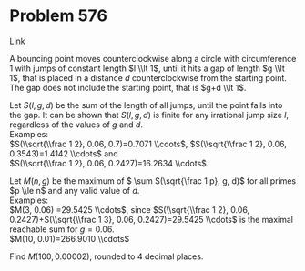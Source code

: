 # Problem 576

[Link](https://projecteuler.net/problem=576)

A bouncing point moves counterclockwise along a circle with circumference $1$ with jumps of constant length $l \\lt 1$, until it hits a gap of length $g \\lt 1$, that is placed in a distance $d$ counterclockwise from the starting point. The gap does not include the starting point, that is $g+d \\lt 1$.

Let $S(l,g,d)$ be the sum of the length of all jumps, until the point falls into the gap. It can be shown that $S(l,g,d)$ is finite for any irrational jump size $l$, regardless of the values of $g$ and $d$.  
Examples:  
$S(\\sqrt{\\frac 1 2}, 0.06, 0.7)=0.7071 \\cdots$, $S(\\sqrt{\\frac 1 2}, 0.06, 0.3543)=1.4142 \\cdots$ and  
$S(\\sqrt{\\frac 1 2}, 0.06, 0.2427)=16.2634 \\cdots$.

Let $M(n, g)$ be the maximum of $ \\sum S(\\sqrt{\\frac 1 p}, g, d)$ for all primes $p \\le n$ and any valid value of $d$.  
Examples:  
$M(3, 0.06) =29.5425 \\cdots$, since $S(\\sqrt{\\frac 1 2}, 0.06, 0.2427)+S(\\sqrt{\\frac 1 3}, 0.06, 0.2427)=29.5425 \\cdots$ is the maximal reachable sum for $g=0.06$.  
$M(10, 0.01)=266.9010 \\cdots$ 

Find $M(100, 0.00002)$, rounded to $4$ decimal places.
